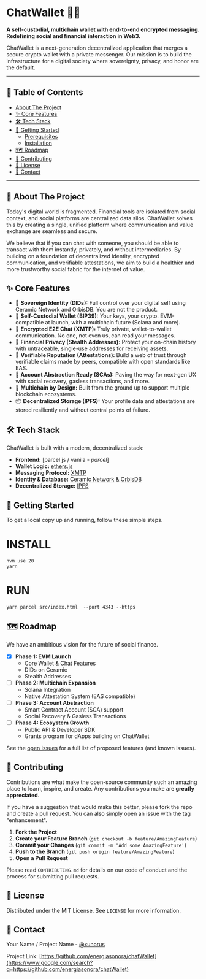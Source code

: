# ChatWallet 💬💸

[](https://opensource.org/licenses/MIT)
[](http://makeapullrequest.com)
[](https://www.google.com/search?q=https://github.com/YOUR_USERNAME/chatwallet/issues)
[](https://www.google.com/search?q=https://github.com/YOUR_USERNAME/chatwallet/network/members)
[](https://www.google.com/search?q=https://github.com/YOUR_USERNAME/chatwallet/stargazers)

**A self-custodial, multichain wallet with end-to-end encrypted messaging. Redefining social and financial interaction in Web3.**

ChatWallet is a next-generation decentralized application that merges a secure crypto wallet with a private messenger. Our mission is to build the infrastructure for a digital society where sovereignty, privacy, and honor are the default.

-----

## 📖 Table of Contents

  - [About The Project](https://www.google.com/search?q=%23-about-the-project)
  - [✨ Core Features](https://www.google.com/search?q=%23-core-features)
  - [🛠️ Tech Stack](https://www.google.com/search?q=%23%EF%B8%8F-tech-stack)
  - [🚀 Getting Started](https://www.google.com/search?q=%23-getting-started)
      - [Prerequisites](https://www.google.com/search?q=%23prerequisites)
      - [Installation](https://www.google.com/search?q=%23installation)
  - [🗺️ Roadmap](https://www.google.com/search?q=%23%EF%B8%8F-roadmap)
  - [🤝 Contributing](https://www.google.com/search?q=%23-contributing)
  - [📄 License](https://www.google.com/search?q=%23-license)
  - [📧 Contact](https://www.google.com/search?q=%23-contact)

-----

## 🧐 About The Project

Today's digital world is fragmented. Financial tools are isolated from social context, and social platforms are centralized data silos. ChatWallet solves this by creating a single, unified platform where communication and value exchange are seamless and secure.

We believe that if you can chat with someone, you should be able to transact with them instantly, privately, and without intermediaries. By building on a foundation of decentralized identity, encrypted communication, and verifiable attestations, we aim to build a healthier and more trustworthy social fabric for the internet of value.

## ✨ Core Features

  * 👤 **Sovereign Identity (DIDs):** Full control over your digital self using Ceramic Network and OrbisDB. You are not the product.
  * 🔐 **Self-Custodial Wallet (BIP39):** Your keys, your crypto. EVM-compatible at launch, with a multichain future (Solana and more).
  * 💬 **Encrypted E2E Chat (XMTP):** Truly private, wallet-to-wallet communication. No one, not even us, can read your messages.
  * 👻 **Financial Privacy (Stealth Addresses):** Protect your on-chain history with untraceable, single-use addresses for receiving assets.
  * 🤝 **Verifiable Reputation (Attestations):** Build a web of trust through verifiable claims made by peers, compatible with open standards like EAS.
  * 🤖 **Account Abstraction Ready (SCAs):** Paving the way for next-gen UX with social recovery, gasless transactions, and more.
  * 🔗 **Multichain by Design:** Built from the ground up to support multiple blockchain ecosystems.
  * 📦 **Decentralized Storage (IPFS):** Your profile data and attestations are stored resiliently and without central points of failure.

## 🛠️ Tech Stack

ChatWallet is built with a modern, decentralized stack:

  * **Frontend:** [parcel js / vanila - *parcel*]
  * **Wallet Logic:** [ethers.js](https://docs.ethers.io/v6/)
  * **Messaging Protocol:** [XMTP](https://xmtp.org/)
  * **Identity & Database:** [Ceramic Network](https://ceramic.network/) & [OrbisDB](https://orbis.club/developers)
  * **Decentralized Storage:** [IPFS](https://ipfs.tech/)

## 🚀 Getting Started

To get a local copy up and running, follow these simple steps.

# INSTALL
```
nvm use 20
yarn                              
```

# RUN
```
yarn parcel src/index.html  --port 4343 --https
```
## 🗺️ Roadmap

We have an ambitious vision for the future of social finance.

  - [x] **Phase 1: EVM Launch**
      - Core Wallet & Chat Features
      - DIDs on Ceramic
      - Stealth Addresses
  - [ ] **Phase 2: Multichain Expansion**
      - Solana Integration
      - Native Attestation System (EAS compatible)
  - [ ] **Phase 3: Account Abstraction**
      - Smart Contract Account (SCA) support
      - Social Recovery & Gasless Transactions
  - [ ] **Phase 4: Ecosystem Growth**
      - Public API & Developer SDK
      - Grants program for dApps building on ChatWallet

See the [open issues](https://www.google.com/search?q=https://github.com/YOUR_USERNAME/chatwallet/issues) for a full list of proposed features (and known issues).

## 🤝 Contributing

Contributions are what make the open-source community such an amazing place to learn, inspire, and create. Any contributions you make are **greatly appreciated**.

If you have a suggestion that would make this better, please fork the repo and create a pull request. You can also simply open an issue with the tag "enhancement".

1.  **Fork the Project**
2.  **Create your Feature Branch** (`git checkout -b feature/AmazingFeature`)
3.  **Commit your Changes** (`git commit -m 'Add some AmazingFeature'`)
4.  **Push to the Branch** (`git push origin feature/AmazingFeature`)
5.  **Open a Pull Request**

Please read `CONTRIBUTING.md` for details on our code of conduct and the process for submitting pull requests.

## 📄 License

Distributed under the MIT License. See `LICENSE` for more information.

## 📧 Contact

Your Name / Project Name - [@xunorus](https://www.google.com/search?q=https://twitter.com/xunorus)

Project Link: [https://github.com/energiasonora/chatWallet](https://www.google.com/search?q=https://github.com/energiasonora/chatWallet)